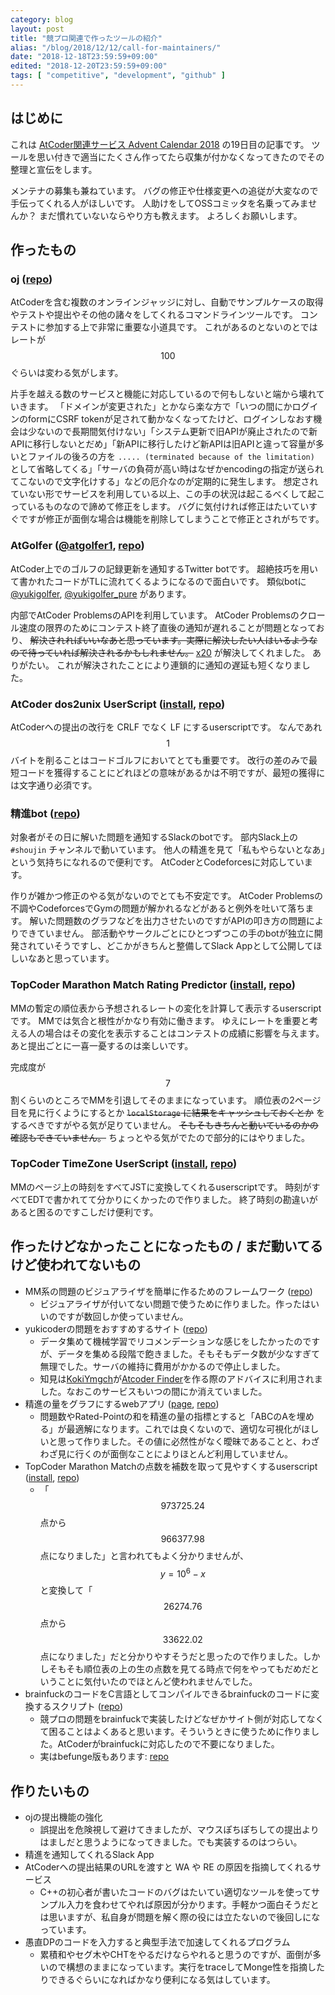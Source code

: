 ```yaml
---
category: blog
layout: post
title: "競プロ関連で作ったツールの紹介"
alias: "/blog/2018/12/12/call-for-maintainers/"
date: "2018-12-18T23:59:59+09:00"
edited: "2018-12-20T23:59:59+09:00"
tags: [ "competitive", "development", "github" ]
---
```


## はじめに

これは [AtCoder関連サービス Advent Calendar 2018](https://adventar.org/calendars/2932) の19日目の記事です。
ツールを思い付きで適当にたくさん作ってたら収集が付かなくなってきたのでその整理と宣伝をします。

メンテナの募集も兼ねています。
バグの修正や仕様変更への追従が大変なので手伝ってくれる人がほしいです。
人助けをしてOSSコミッタを名乗ってみませんか？
まだ慣れていないならやり方も教えます。
よろしくお願いします。

## 作ったもの

### oj ([repo](https://github.com/kmyk/online-judge-tools))

AtCoderを含む複数のオンラインジャッジに対し、自動でサンプルケースの取得やテストや提出やその他の諸々をしてくれるコマンドラインツールです。
コンテストに参加する上で非常に重要な小道具です。
これがあるのとないのとではレートが $$100$$ ぐらいは変わる気がします。

片手を越える数のサービスと機能に対応しているので何もしないと端から壊れていきます。
「ドメインが変更された」とかなら楽な方で「いつの間にかログインのformにCSRF tokenが足されて動かなくなってたけど、ログインしなおす機会は少ないので長期間気付けない」「システム更新で旧APIが廃止されたので新APIに移行しないとだめ」「新APIに移行したけど新APIは旧APIと違って容量が多いとファイルの後ろの方を `..... (terminated because of the limitation)` として省略してくる」「サーバの負荷が高い時はなぜかencodingの指定が送られてこないので文字化けする」などの厄介なのが定期的に発生します。
想定されていない形でサービスを利用している以上、この手の状況は起こるべくして起こっているものなので諦めて修正をします。
バグに気付ければ修正はたいていすぐですが修正が面倒な場合は機能を削除してしまうことで修正とされがちです。

### AtGolfer ([@atgolfer1](https://twitter.com/atgolfer1), [repo](https://github.com/kmyk/atgolfer))

AtCoder上でのゴルフの記録更新を通知するTwitter botです。
超絶技巧を用いて書かれたコードがTLに流れてくるようになるので面白いです。
類似botに [@yukigolfer](https://twitter.com/yukigolfer), [@yukigolfer_pure](https://twitter.com/yukigolfer_pure) があります。

内部でAtCoder ProblemsのAPIを利用しています。
AtCoder Problemsのクロール速度の限界のためにコンテスト終了直後の通知が遅れることが問題となっており、
~~解決されればいいなあと思っています。実際に解決したい人はいるようなので待っていれば解決されるかもしれません。~~
[x20](https://atcoder.jp/users/x20) が解決してくれました。
ありがたい。
これが解決されたことにより連鎖的に通知の遅延も短くなりました。

### AtCoder dos2unix UserScript ([install](https://github.com/kmyk/atcoder-dos2unix-userscript/raw/master/index.user.js), [repo](https://github.com/kmyk/atcoder-dos2unix-userscript))

AtCoderへの提出の改行を CRLF でなく LF にするuserscriptです。
なんであれ $$1$$ バイトを削ることはコードゴルフにおいてとても重要です。
改行の差のみで最短コードを獲得することにどれほどの意味があるかは不明ですが、最短の獲得には文字通り必須です。

### 精進bot ([repo](https://github.com/kmyk/shoujin-slack-notifier))

対象者がその日に解いた問題を通知するSlackのbotです。
部内Slack上の `#shoujin` チャンネルで動いています。
他人の精進を見て「私もやらないとなあ」という気持ちになれるので便利です。
AtCoderとCodeforcesに対応しています。

作りが雑かつ修正のやる気がないのでとても不安定です。
AtCoder Problemsの不調やCodeforcesでGymの問題が解かれるなどがあると例外を吐いて落ちます。
解いた問題数のグラフなどを出力させたいのですがAPIの叩き方の問題によりできていません。
部活動やサークルごとにひとつずつこの手のbotが独立に開発されていそうですし、どこかがきちんと整備してSlack Appとして公開してほしいなあと思っています。

### TopCoder Marathon Match Rating Predictor ([install](https://github.com/kmyk/topcoder-marathon-match-rating-predictor/raw/master/rating.user.js), [repo](https://github.com/kmyk/topcoder-marathon-match-rating-predictor))

MMの暫定の順位表から予想されるレートの変化を計算して表示するuserscriptです。
MMでは気合と根性がかなり有効に働きます。
ゆえにレートを重要と考える人の場合はその変化を表示することはコンテストの成績に影響を与えます。あと提出ごとに一喜一憂するのは楽しいです。

完成度が $$7$$ 割くらいのところでMMを引退してそのままになっています。
順位表の2ページ目を見に行くようにするとか ~~`localStorage` に結果をキャッシュしておくとか~~ をするべきですがやる気が足りていません。
~~そもそもきちんと動いているのかの確認もできていません。~~
ちょっとやる気がでたので部分的にはやりました。

### TopCoder TimeZone UserScript ([install](https://github.com/kmyk/topcoder-timezone-userscript/raw/master/index.user.js), [repo](https://github.com/kmyk/topcoder-timezone-userscript))

MMのページ上の時刻をすべてJSTに変換してくれるuserscriptです。
時刻がすべてEDTで書かれてて分かりにくかったので作りました。
終了時刻の勘違いがあると困るのですこしだけ便利です。


## 作ったけどなかったことになったもの / まだ動いてるけど使われてないもの

-   MM系の問題のビジュアライザを簡単に作るためのフレームワーク ([repo](https://github.com/kmyk/longcontest-visualizer-framework))
    -   ビジュアライザが付いてない問題で使うために作りました。作ったはいいのですが数回しか使っていません。
-   yukicoderの問題をおすすめするサイト ([repo](https://github.com/kmyk/yukicoder-recommendation))
    -   データ集めて機械学習でリコメンデーションな感じをしたかったのですが、データを集める段階で飽きました。そもそもデータ数が少なすぎて無理でした。サーバの維持に費用がかかるので停止しました。
    -   知見は[KokiYmgch](https://atcoder.jp/users/KokiYmgch)が[Atcoder Finder](https://github.com/Koki-Yamaguchi/AtcoderFinder)を作る際のアドバイスに利用されました。なおこのサービスもいつの間にか消えていました。
-   精進の量をグラフにするwebアプリ ([page](https://kimiyuki.net/app/atcoder-shojin/), [repo](https://github.com/kmyk/atcoder-shojin-moving-average))
    -   問題数やRated-Pointの和を精進の量の指標とすると「ABCのAを埋める」が最適解になります。これでは良くないので、適切な可視化がほしいと思って作りました。その値に必然性がなく曖昧であることと、わざわざ見に行くのが面倒なことによりほとんど利用していません。
-   TopCoder Marathon Matchの点数を補数を取って見やすくするuserscript ([install](https://github.com/kmyk/topcoder-marathon-match-userscript-score-complement/raw/master/index.user.js), [repo](https://github.com/kmyk/topcoder-marathon-match-userscript-score-complement))
    -   「$$973725.24$$ 点から $$966377.98$$ 点になりました」と言われてもよく分かりませんが、 $$y = 10^6 - x$$ と変換して「$$26274.76$$ 点から $$33622.02$$ 点になりました」だと分かりやすそうだと思ったので作りました。しかしそもそも順位表の上の生の点数を見てる時点で何をやってもだめだということに気付いたのでほとんど使われませんでした。
-   brainfuckのコードをC言語としてコンパイルできるbrainfuckのコードに変換するスクリプト ([repo](https://github.com/kmyk/wrap-brainfuck))
    -   競プロの問題をbrainfuckで実装したけどなぜかサイト側が対応してなくて困ることはよくあると思います。そういうときに使うために作りました。AtCoderがbrainfuckに対応したので不要になりました。
    -   実はbefunge版もあります: [repo](https://github.com/kmyk/wrap-befunge)


## 作りたいもの

-   ojの提出機能の強化
    -   誤提出を危険視して避けてきましたが、マウスぽちぽちしての提出よりはましだと思うようになってきました。でも実装するのはつらい。
-   精進を通知してくれるSlack App
-   AtCoderへの提出結果のURLを渡すと WA や RE の原因を指摘してくれるサービス
    -   C++の初心者が書いたコードのバグはたいてい適切なツールを使ってサンプル入力を食わせてやれば原因が分かります。手軽かつ面白そうだとは思いますが、私自身が問題を解く際の役には立たないので後回しになっています。
-   愚直DPのコードを入力すると典型手法で加速してくれるプログラム
    -   累積和やセグ木やCHTをやるだけならやれると思うのですが、面倒が多いので構想のままになっています。実行をtraceしてMonge性を指摘したりできるぐらいになればかなり便利になる気はしています。
